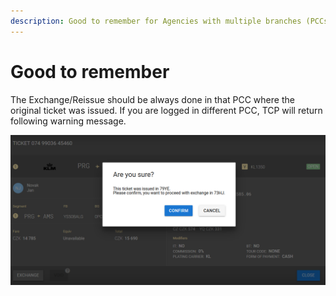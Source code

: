 ```yaml
---
description: Good to remember for Agencies with multiple branches (PCCs)
---
```


# Good to remember

The Exchange/Reissue should be always done in that PCC where the original ticket was issued. If you are logged in different PCC, TCP will return following warning message.

![](../../.gitbook/assets/image%20%2878%29.png)


